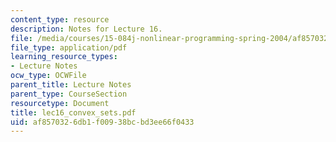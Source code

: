 ```yaml
---
content_type: resource
description: Notes for Lecture 16.
file: /media/courses/15-084j-nonlinear-programming-spring-2004/af8570326db1f00938bcbd3ee66f0433_lec16_convex_sets.pdf
file_type: application/pdf
learning_resource_types:
- Lecture Notes
ocw_type: OCWFile
parent_title: Lecture Notes
parent_type: CourseSection
resourcetype: Document
title: lec16_convex_sets.pdf
uid: af857032-6db1-f009-38bc-bd3ee66f0433
---
```

